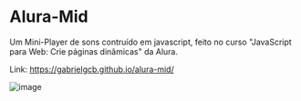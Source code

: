 # Alura-Mid
Um Mini-Player de sons contruído em javascript, feito no curso "JavaScript para Web: Crie páginas dinâmicas" da Alura.

Link: https://gabrielgcb.github.io/alura-mid/

![image](https://github.com/gabrielgcb/alura-mid/assets/109290690/a23d64b5-e0fa-465d-9506-dba2398413af)


